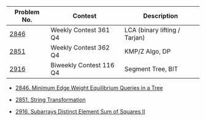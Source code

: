 | Problem No. | Contest                 | Description                   |
| ----------- | ----------------------- | ----------------------------- |
| [2846]      | Weekly Contest 361 Q4   | LCA (binary lifting / Tarjan) |
| [2851]      | Weekly Contest 362 Q4   | KMP/Z Algo, DP                |
| [2916]      | Biweekly Contest 116 Q4 | Segment Tree, BIT             |

- [2846. Minimum Edge Weight Equilibrium Queries in a Tree](https://leetcode.com/problems/minimum-edge-weight-equilibrium-queries-in-a-tree/)

- [2851. String Transformation](https://leetcode.com/problems/string-transformation/)

- [2916. Subarrays Distinct Element Sum of Squares II](https://leetcode.com/problems/subarrays-distinct-element-sum-of-squares-ii/description/)

[2846]: https://leetcode.com/problems/minimum-edge-weight-equilibrium-queries-in-a-tree/
[2851]: https://leetcode.com/problems/string-transformation/
[2916]: https://leetcode.com/problems/subarrays-distinct-element-sum-of-squares-ii/

